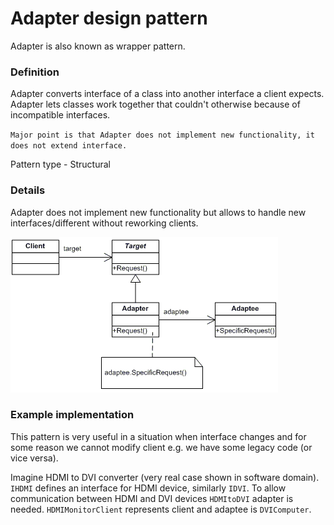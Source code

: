 Adapter design pattern
======================

Adapter is also known as wrapper pattern.

### Definition

Adapter converts interface of a class into another interface a client expects.
Adapter lets classes work together that couldn't otherwise because of incompatible interfaces.

`Major point is that Adapter does not implement new functionality, it does not extend
interface.`

Pattern type - Structural

### Details

Adapter does not implement new functionality but allows to handle new interfaces/different
without reworking clients.

![](adapter.gif)

### Example implementation

This pattern is very useful in a situation when interface changes and for some
reason we cannot modify client e.g. we have some legacy code (or vice versa).

Imagine HDMI to DVI converter (very real case shown in software domain).
`IHDMI` defines an interface for HDMI device, similarly `IDVI`. 
To allow communication between HDMI and DVI devices `HDMItoDVI` adapter is needed.
`HDMIMonitorClient` represents client and adaptee is `DVIComputer`.
